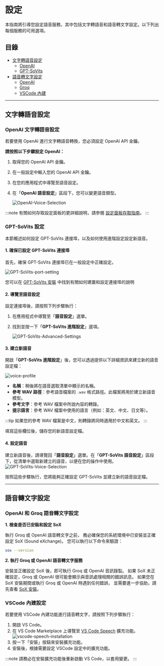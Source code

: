 # 設定

本指南將引導您設定語音服務，其中包括文字轉語音和語音轉文字設定。以下列出每個服務的可用選項。

## 目錄
- [文字轉語音設定](#text-to-voice-configuration)
  - [OpenAI](#openai-text-to-voice-configuration)
  - [GPT-SoVits](#gpt-sovits-configuration)
- [語音轉文字設定](#voice-to-text-configuration)
  - [OpenAI](#openai-voice-to-text-configuration)
  - [Groq](#groq-configuration)
  - [VSCode 內建](#vscode-built-in-configuration)

---

## 文字轉語音設定

### OpenAI 文字轉語音設定

若要使用 OpenAI 進行文字轉語音轉換，您必須設定 OpenAI API 金鑰。

**請按照以下步驟設定 OpenAI：**

1. 取得您的 OpenAI API 金鑰。
2. 在一般設定中輸入您的 OpenAI API 金鑰。
3. 在您的應用程式中導覽至語音設定。
4. 在「**OpenAI 語音設定**」區段下，您可以變更語音類型。

   ![OpenAI-Voice-Selection](/img/voice-service/configuration/OpenAI-Voice-Selection.png)

:::note
有關如何存取設定面板的更詳細說明，請參閱 [設定面板存取指南](docs/docs/getting-started/configuration.md#configuring-the-model-service-api-key)。
:::

### GPT-SoVits 設定

本節概述如何設定 GPT-SoVits 連接埠，以及如何使用進階設定設定新語音。

#### 1. 確保已設定 GPT-SoVits 連接埠

首先，確保 GPT-SoVits 連接埠已在一般設定中正確設定。

![GPT-SoVits-port-setting](/img/voice-service/configuration/GPT-SoVits-port-setting.png)

您可以在 [GPT-SoVits 安裝](./installation.md#gpt-sovits-installation) 中找到有關如何建置和設定連接埠的說明

#### 2. 導覽至語音設定

設定連接埠後，請按照下列步驟執行：

1. 在應用程式中導覽至「**語音設定**」選單。
2. 找到並按一下「**GPT-SoVits 進階設定**」選項。

   ![GPT-SoVits-Advanced-Settings](/img/voice-service/configuration/GPT-SoVits-Advanced-Settings.png)

#### 3. 建立新語音

開啟「**GPT-SoVits 進階設定**」後，您可以透過提供以下詳細資訊來建立新的語音設定檔：

![voice-profile](/img/voice-service/configuration/voice-profile.png)

- **名稱**：稍後將在語音選取清單中顯示的名稱。
- **參考 WAV 路徑**：參考語音檔案的 `.wav` 格式路徑。此檔案將用於建立新語音模型。
- **參考文字**：參考 WAV 檔案中所說內容的轉錄。
- **提示語言**：參考 WAV 檔案中使用的語言（例如：英文、中文、日文等）。

:::tip
如果您的參考 WAV 檔案是中文，則轉錄將同時適用於中文和英文。
:::

填寫這些欄位後，儲存您的新語音設定檔。

#### 4. 設定語音

建立新語音後，請導覽回「**語音設定**」選單。在「**GPT-SoVits 語音設定**」區段下，從清單中選取新建立的語音，以便在您的操作中使用。
![GPT-SoVits-Voice-Selection](/img/voice-service/configuration/GPT-SoVits-Voice-Selection.png)

按照這些步驟執行，您將能夠正確設定 GPT-SoVits 並建立新的語音設定檔。

---

## 語音轉文字設定

### OpenAI 和 Groq 語音轉文字設定

**1. 檢查是否已安裝和設定 SoX**

執行 Groq 或 OpenAI 語音轉文字之前，
務必確保您的系統環境中已安裝並正確設定 SoX (Sound eXchange)。
您可以執行以下命令來驗證：
  ```bash
  sox --version
  ```

**2. 執行 Groq 或 OpenAI 語音轉文字服務**

安裝並正確設定 SoX 後，即可執行 Groq 或 OpenAI 音訊錄製。
如果 SoX 未正確設定，Groq 或 OpenAI 很可能會顯示與音訊處理相關的錯誤訊息。
如果您在 SoX 安裝期間或執行 Groq 或 OpenAI 時遇到任何錯誤，
並需要進一步協助，請先查看 [SoX 安裝](./installation.md#sox-installation)。

### VSCode 內建設定

若要使用 VSCode 內建功能進行語音轉文字，請按照下列步驟執行：

1. 開啟 VS Code。
2. 在 VS Code Marketplace 上導覽至 [VS Code Speech](https://marketplace.visualstudio.com/items?itemName=ms-vscode.vscode-speech) 擴充功能。
   ![vscode-speech-installation](/img/voice-service/configuration/vscode-speech-installation.png)
3. 按一下「安裝」按鈕來安裝擴充功能。
4. 安裝後，根據需要設定 VSCode 設定中的擴充功能。

:::note
請務必在安裝擴充功能後重新啟動 VS Code，以套用變更。
:::